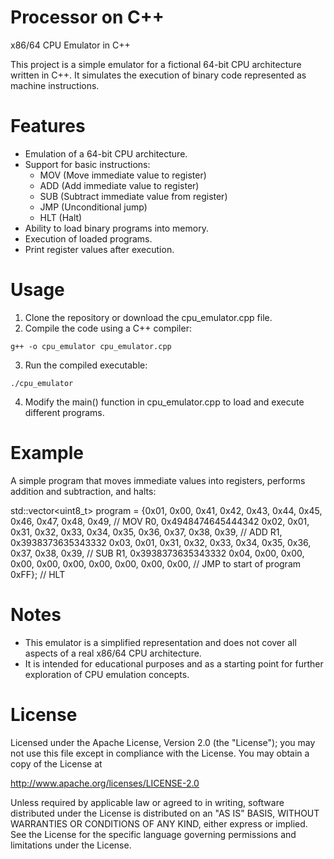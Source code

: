 # Processor on C++

x86/64 CPU Emulator in C++

This project is a simple emulator for a fictional 64-bit CPU architecture written in C++. It simulates the execution of binary code represented as machine instructions.

# Features

- Emulation of a 64-bit CPU architecture.
- Support for basic instructions:
  - MOV (Move immediate value to register)
  - ADD (Add immediate value to register)
  - SUB (Subtract immediate value from register)
  - JMP (Unconditional jump)
  - HLT (Halt)
- Ability to load binary programs into memory.
- Execution of loaded programs.
- Print register values after execution.

# Usage

1. Clone the repository or download the cpu_emulator.cpp file.
2. Compile the code using a C++ compiler:

```g++ -o cpu_emulator cpu_emulator.cpp```

3. Run the compiled executable:

```./cpu_emulator```

4. Modify the main() function in cpu_emulator.cpp to load and execute different programs.

# Example

A simple program that moves immediate values into registers, performs addition and subtraction, and halts:

std::vector<uint8_t> program = {0x01, 0x00, 0x41, 0x42, 0x43, 0x44, 0x45, 0x46, 0x47, 0x48, 0x49, // MOV R0, 0x4948474645444342
                                 0x02, 0x01, 0x31, 0x32, 0x33, 0x34, 0x35, 0x36, 0x37, 0x38, 0x39, // ADD R1, 0x3938373635343332
                                 0x03, 0x01, 0x31, 0x32, 0x33, 0x34, 0x35, 0x36, 0x37, 0x38, 0x39, // SUB R1, 0x3938373635343332
                                 0x04, 0x00, 0x00, 0x00, 0x00, 0x00, 0x00, 0x00, 0x00, 0x00, // JMP to start of program
                                 0xFF}; // HLT

# Notes

- This emulator is a simplified representation and does not cover all aspects of a real x86/64 CPU architecture.
- It is intended for educational purposes and as a starting point for further exploration of CPU emulation concepts.

# License

Licensed under the Apache License, Version 2.0 (the "License");
you may not use this file except in compliance with the License.
You may obtain a copy of the License at

   http://www.apache.org/licenses/LICENSE-2.0

Unless required by applicable law or agreed to in writing, software
distributed under the License is distributed on an "AS IS" BASIS,
WITHOUT WARRANTIES OR CONDITIONS OF ANY KIND, either express or implied.
See the License for the specific language governing permissions and
limitations under the License.
